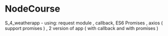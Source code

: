 # NodeCourse

S_4_weatherapp - using: request module , callback, ES6 Promises , axios ( support promises ) , 2 version of app ( with callback and with promises )
